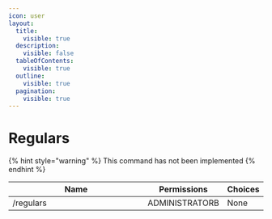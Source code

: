 ```yaml
---
icon: user
layout:
  title:
    visible: true
  description:
    visible: false
  tableOfContents:
    visible: true
  outline:
    visible: true
  pagination:
    visible: true
---
```


# Regulars

{% hint style="warning" %}
This command has not been implemented
{% endhint %}

<table><thead><tr><th width="254">Name</th><th>Permissions</th><th>Choices</th></tr></thead><tbody><tr><td>/regulars</td><td>ADMINISTRATORB</td><td>None</td></tr></tbody></table>

